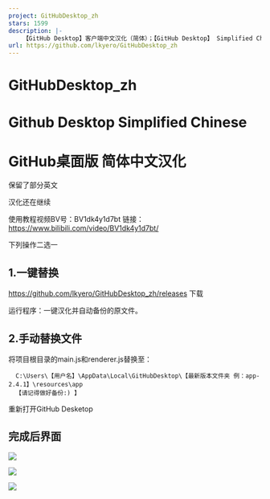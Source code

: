 ```yaml
---
project: GitHubDesktop_zh
stars: 1599
description: |-
    【GitHub Desktop】客户端中文汉化（简体）；【GitHub Desktop】 Simplified Chinese interface；（GitHub桌面版 中文汉化，非网页插件）
url: https://github.com/lkyero/GitHubDesktop_zh
---
```


# GitHubDesktop_zh
Github Desktop Simplified Chinese
==

GitHub桌面版 简体中文汉化
==
保留了部分英文

汉化还在继续

使用教程视频BV号：BV1dk4y1d7bt
链接：https://www.bilibili.com/video/BV1dk4y1d7bt/

下列操作二选一

1.一键替换
--------
https://github.com/lkyero/GitHubDesktop_zh/releases 下载

运行程序：一键汉化并自动备份的原文件。

2.手动替换文件
---------
将项目根目录的main.js和renderer.js替换至：

      C:\Users\【用户名】\AppData\Local\GitHubDesktop\【最新版本文件夹 例：app-2.4.1】\resources\app
      【请记得做好备份:) 】
      
重新打开GitHub Desketop 

完成后界面
---------
![](https://cdn.jsdelivr.net/gh/lkyero/GitHubDesktop_zh@ced0d74/img/1.PNG)

![](https://cdn.jsdelivr.net/gh/lkyero/GitHubDesktop_zh@ced0d74/img/2.PNG)

![](https://cdn.jsdelivr.net/gh/lkyero/GitHubDesktop_zh@ced0d74/img/3.PNG)
